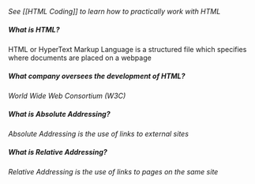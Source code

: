 *See [[HTML Coding]] to learn how to practically work with HTML*

##### What is HTML?
HTML or HyperText Markup Language is a structured file which specifies where documents are placed on a webpage


##### What company oversees the development of HTML?
*World Wide Web Consortium (W3C)*


##### What is Absolute Addressing?
*Absolute Addressing is the use of links to external sites*

##### What is Relative Addressing?
*Relative Addressing is the use of links to pages on the same site*



